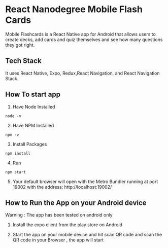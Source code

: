 # React Nanodegree Mobile Flash Cards

Mobile Flashcards is a React Native app for Android that allows users to create decks, add cards and quiz themselves and see how many questions they got right.

## Tech Stack

It uses React Native, Expo, Redux,React Navigation, and React Navigation Stack.

## How To start app

1. Have Node Installed

```
node -v
```

2. Have NPM Installed

```
npm -v
```

3. Install Packages

```
npm install
```

4. Run

```
npm start
```

5.  Your default browser will open with the Metro Bundler running at port 19002 with the address: http://localhost:19002/

## How to Run the App on your Android device

Warning : The app has been tested on android only

1. Install the expo client from the play store on Android

2. Start the app on your mobile device and hit scan QR code and scan the QR code in your Browser , the app will start
